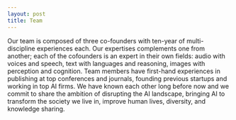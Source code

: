 ```yaml
---
layout: post
title: Team
---
```


Our team is composed of three co-founders with ten-year of multi-discipline experiences each. Our expertises complements one from another; each of the cofounders is an expert in their own fields: audio with voices and speech, text with languages and reasoning, images with perception and cognition. Team members have first-hand experiences in publishing at top conferences and journals, founding previous startups and working in top AI firms. We have known each other long before now and we commit to share the ambition of disrupting the AI landscape, bringing AI to transform the society we live in, improve human lives, diversity, and knowledge sharing.